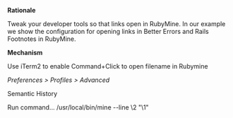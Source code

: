 **Rationale**

Tweak your developer tools so that links open in RubyMine. In our example we show the configuration for opening links in Better Errors and Rails Footnotes in RubyMine.

**Mechanism**

Use iTerm2 to enable Command+Click to open filename in Rubymine

_Preferences > Profiles > Advanced_

Semantic History

Run command...
/usr/local/bin/mine --line \2 "\1"
